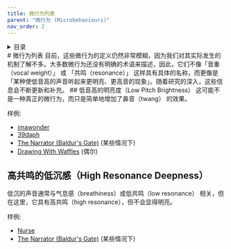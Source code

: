 ```yaml
---
title: 微行为列表
parent: "微行为 (Microbehaviours)"
nav_order: 2
---
```

<details closed markdown="block">
  <summary>
    目录
  </summary>
{: .text-delta }
1. TOC
{:toc}
</details>
# 微行为列表
目前，这些微行为的定义仍然非常模糊，因为我们对其实际发生的机制了解不多。大多数微行为还没有明确的术语来描述，因此，它们不像「音重（vocal weight）」 或 「共鸣（resonance）」 这样具有具体的名称，而更像是「某种使低音高的声音听起来更明亮、更高音的现象」。随着研究的深入，这些信息会不断更新和补充。
## 低音高的明亮度（Low Pitch Brightness）
这可能不是一种真正的微行为，而只是简单地增加了鼻音（twang） 的效果。

样例:
- [imawonder](../voice-examples/#imawonder)
- [39daph](../voice-examples/#daph)
- [The Narrator (Baldur's Gate)](../voice-examples/#the-narrator-baldurs-gate) (某些情况下)
- [Drawing With Waffles](../voice-examples/#drawing-with-waffles) (偶尔)

## 高共鸣的低沉感（High Resonance Deepness）
低沉的声音通常与气息感（breathiness）或低共鸣（low resonance） 相关，但在这里，它具有高共鸣（high resonance），但不会显得明亮。

样例:
- [Nurse](../voice-examples/#nurse)
- [The Narrator (Baldur's Gate)](../voice-examples/#the-narrator-baldurs-gate) (某些情况下)
